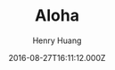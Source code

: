 ---
title: Aloha
github: https://github.com/henryhuang/hexo-theme-aloha
demo: https://huangyijie.com/
author: Henry Huang
ssg:
  - Hexo
cms:
  - No Cms
date: 2016-08-27T16:11:12.000Z
description: A hexo theme, use semantic ui.
stale: true
draft: true
---